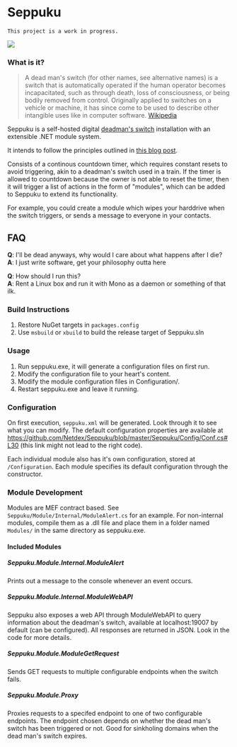 # Seppuku
`This project is a work in progress.`

![](http://i.imgur.com/A55ZajQ.png)

### What is it?
> A dead man's switch (for other names, see alternative names) is a switch that is automatically operated if the human operator becomes incapacitated, such as through death, loss of consciousness, or being bodily removed from control. Originally applied to switches on a vehicle or machine, it has since come to be used to describe other intangible uses like in computer software. [Wikipedia](https://en.wikipedia.org/wiki/Dead_man%27s_switch)

Seppuku is a self-hosted digital [deadman's switch](https://en.wikipedia.org/wiki/Dead_man%27s_switch) 
installation with an extensible .NET module system.

It intends to follow the principles outlined in [this blog post](https://blog.netdex.cf/2017/creating-a-deadmans-switch/).

Consists of a continous countdown timer, which requires constant resets to avoid triggering, akin to a deadman's switch used 
in a train. If the timer is allowed to countdown because the owner is not able to reset the timer, then it will trigger a list 
of actions in the form of "modules", which can be added to Seppuku to extend its functionality.

For example, you could create a module which wipes your harddrive when the switch triggers, or sends a message to everyone 
in your contacts.

## FAQ

**Q**: I'll be dead anyways, why would I care about what happens after I die?<br>
**A**: I just write software, get your philosophy outta here

**Q**: How should I run this?<br>
**A**: Rent a Linux box and run it with Mono as a daemon or something of that ilk.

### Build Instructions
1. Restore NuGet targets in `packages.config`
2. Use `msbuild` or `xbuild` to build the release target of Seppuku.sln

### Usage
1. Run seppuku.exe, it will generate a configuration files on first run.
2. Modify the configuration file to your heart's content.
3. Modify the module configuration files in Configuration/.
4. Restart seppuku.exe and leave it running.

### Configuration
On first execution, `seppuku.xml` will be generated. Look through it to see what you can modify. The default configuration properties are available at https://github.com/Netdex/Seppuku/blob/master/Seppuku/Config/Conf.cs#L30 (this link might not lead to the right code).

Each individual module also has it's own configuration, stored at `/Configuration`. Each module specifies its default 
configuration through the constructor.

### Module Development
Modules are MEF contract based. See `Seppuku/Module/Internal/ModuleAlert.cs` for an example. 
For non-internal modules, compile them as a .dll file and place them in a folder named `Modules/` in the same 
directory as seppuku.exe.

#### Included Modules
##### Seppuku.Module.Internal.ModuleAlert
Prints out a message to the console whenever an event occurs.

##### Seppuku.Module.Internal.ModuleWebAPI
Seppuku also exposes a web API through ModuleWebAPI to query information about the deadman's switch, available at localhost:19007 by default (can be configured). All responses are returned in JSON. Look in the code for more details. 

##### Seppuku.Module.ModuleGetRequest
Sends GET requests to multiple configurable endpoints when the switch fails.

##### Seppuku.Module.Proxy
Proxies requests to a specifed endpoint to one of two configurable endpoints. The endpoint chosen depends on whether the dead man's switch has been triggered or not. Good for sinkholing domains when the dead man's switch expires.
